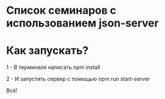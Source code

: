 # Список семинаров с использованием json-server

# Как запускать?
1 - В терминале написать npm install

2 - И запустить сервер с помощью npm run start-server

Всё!
